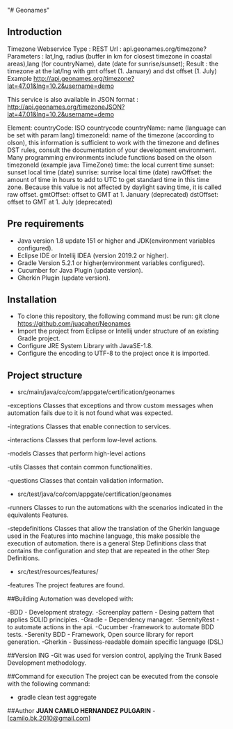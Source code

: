 "# Geonames" 
## Introduction

Timezone
Webservice Type : REST
Url : api.geonames.org/timezone?
Parameters : lat,lng, radius (buffer in km for closest timezone in coastal areas),lang (for countryName), date (date for sunrise/sunset);
Result : the timezone at the lat/lng with gmt offset (1. January) and dst offset (1. July)
Example http://api.geonames.org/timezone?lat=47.01&lng=10.2&username=demo

This service is also available in JSON format : http://api.geonames.org/timezoneJSON?lat=47.01&lng=10.2&username=demo


Element:
countryCode: ISO countrycode
countryName: name (language can be set with param lang)
timezoneId: name of the timezone (according to olson), this information is sufficient to work with the timezone and defines DST rules, consult the documentation of your development environment. Many programming environments include functions based on the olson timezoneId (example java TimeZone)
time: the local current time
sunset: sunset local time (date)
sunrise: sunrise local time (date)
rawOffset: the amount of time in hours to add to UTC to get standard time in this time zone. Because this value is not affected by daylight saving time, it is called raw offset.
gmtOffset: offset to GMT at 1. January (deprecated)
dstOffset: offset to GMT at 1. July (deprecated)

## Pre requirements
- Java version 1.8 update 151 or higher and JDK(environment variables configured).
- Eclipse IDE or Intellij IDEA (version 2019.2 or higher).
- Gradle Version 5.2.1 or higher(environment variables configured).
- Cucumber for Java Plugin (update version).
- Gherkin Plugin (update version).


## Installation

- To clone this repository, the following command must be run:
  git clone https://github.com/juacaher/Neonames
- Import the project from Eclipse or Intellij under structure of an existing Gradle project.
- Configure JRE System Library with JavaSE-1.8.
- Configure the encoding to UTF-8 to the project once it is imported.

## Project structure
- src/main/java/co/com/appgate/certification/geonames

-exceptions
Classes that exceptions and throw custom messages when automation fails due to it is not found what was expected.

-integrations
Classes that enable connection to services.

-interactions
Classes that perform low-level actions.

-models
Classes that perform high-level actions

-utils
Classes that contain common functionalities.

-questions
Classes that contain validation information.

- src/test/java/co/com/appgate/certification/geonames

-runners
Classes to run the automations with the scenarios indicated in the equivalents Features.

-stepdefinitions
Classes that allow the translation of the Gherkin language used in the Features into machine language, this
make possible the execution of automation. there is  a general Step Definitions class that contains the configuration and step that are repeated in the other Step Definitions.

- src/test/resources/features/

-features
The project features are found.

##Building
Automation was  developed with:

-BDD - Development strategy.
-Screenplay pattern - Desing pattern that applies  SOLID principles.
-Gradle - Dependency manager.
-SerenityRest - to automate actions in the api.
-Cucumber -framework to automate BDD tests.
-Serenity BDD - Framework, Open source library for report generation.
-Gherkin - Bussiness-readable domain specific language (DSL)

##Version ING
-Git was used for  version control, applying the Trunk Based Development methodology.


##Command for execution
The project can be executed from the console with the following command:
- gradle clean test aggregate

##Author
**JUAN CAMILO HERNANDEZ PULGARIN** -[camilo.bk.2010@gmail.com]
 
